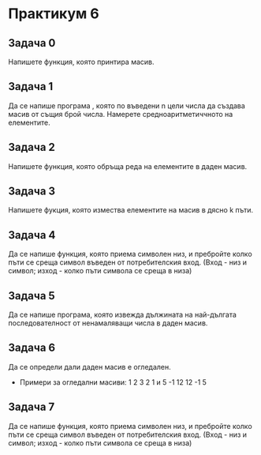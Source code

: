 # Практикум 6

## Задача 0

Напишете функция, която принтира масив.

## Задача 1

Да се напише програма , която по въведени n цели числа да създава масив от същия брой числа. Намерете средноаритметиччното на елементите.

## Задача 2

Напишете функция, която обръща реда на елементите в даден масив.

## Задача 3

Напишете фукция, която измества елементите на масив в дясно k пъти.

## Задача 4

Да се напише функция, която приема символен низ, и пребройте колко пъти се среща символ въведен от потребителския вход. (Вход - низ и символ; изход - колко пъти символа се среща в низа)

## Задача 5

Да се напише програма, която извежда дължината на най-дългата последователност от ненамаляващи числа в даден масив.

## Задача 6

Да се определи дали даден масив е огледален.
- Примери за огледални масиви: 1 2 3 2 1 и 5 -1 12 12 -1 5

## Задача 7

Да се напише функция, която приема символен низ, и пребройте колко пъти се среща символ въведен от потребителския вход. (Вход - низ и символ; изход - колко пъти символа се среща в низа)
